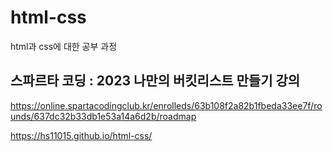 # html-css
html과 css에 대한 공부 과정

## 스파르타 코딩 : 2023 나만의 버킷리스트 만들기 강의

https://online.spartacodingclub.kr/enrolleds/63b108f2a82b1fbeda33ee7f/rounds/637dc32b33db1e53a14a6d2b/roadmap


https://hs11015.github.io/html-css/
